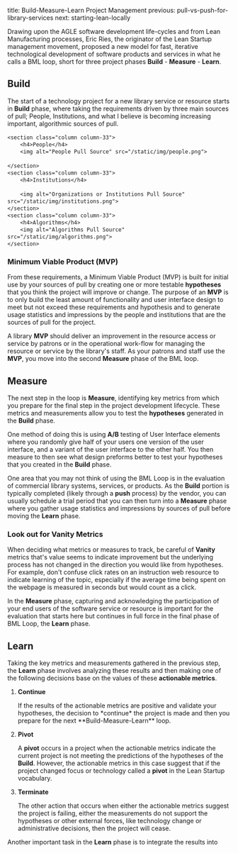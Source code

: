 title: Build-Measure-Learn Project Management
previous: pull-vs-push-for-library-services
next: starting-lean-locally

Drawing upon the AGLE software development life-cycles and from Lean Manufacturing 
processes, Eric Ries, the originator of the Lean Startup management movement, proposed a new model 
for fast, iterative technological development of software products and services in
what he calls a BML loop, short for three project phases 
**Build** - **Measure** - **Learn**. 

## Build
The start of a technology project for a new library service or resource starts in 
**Build** phase, where taking the requirements driven by three 
main sources of pull; People, Institutions, and what I believe is becoming 
increasing important, algorithmic sources of pull. 

<div class="row">
 
    <section class="column column-33">
        <h4>People</h4>
        <img alt="People Pull Source" src="/static/img/people.png">

    </section>
    <section class="column column-33">
        <h4>Institutions</h4>

        <img alt="Organizations or Institutions Pull Source" src="/static/img/institutions.png">
    </section>
    <section class="column column-33">
        <h4>Algorithms</h4>
        <img alt="Algorithms Pull Source" src="/static/img/algorithms.png">
    </section>
</div>

### Minimum Viable Product (MVP)
From these requirements,  a 
Minimum Viable Product (MVP) is built for initial use by your sources of pull by 
creating one or more testable **hypotheses** that you think the project will improve or change. 
The purpose
of an **MVP** is to only build the least amount of functionality and user interface design
to meet but not exceed these requirements and hypothesis and to generate usage statistics and impressions
by the people and institutions that are the sources of pull for the project.

A library **MVP** should deliver an improvement in the resource access or service
by patrons or in the operational work-flow for managing the
resource or service by the library's staff. As your patrons and staff use the **MVP**,
you move into the second **Measure** phase of the BML loop.


## Measure
The next step in the loop is **Measure**, identifying key metrics 
from which you prepare for the final step in the project development lifecycle.
These metrics and measurements allow you to test the **hypotheses** generated in the **Build** phase.

One method of doing this is using **A/B** testing of User Interface elements where you 
randomly give half of your users one version of the user interface, and a variant of the user interface
to the other half. You then measure to then see what design preforms better to test your 
hypotheses that you created in the **Build** phase.

One area that you may not think of using the BML Loop is in the evaluation of commercial
library systems, services, or products. As the **Build** portion is typically completed (likely through
a **push** process) by the vendor, you can usually schedule a trial period that you can then turn into
a **Measure** phase where you gather usage statistics and impressions by sources of pull
before moving the **Learn** phase.

### Look out for Vanity Metrics
When deciding what metrics or measures to track, be careful of **Vanity** metrics
that's value seems to indicate improvement but the underlying process has not changed
in the direction you would like from hypotheses. For example, don't confuse click rates
on an instruction web resource to indicate learning of the topic, especially if the average
time being spent on the webpage is measured in seconds but would count as a click.


In the **Measure** phase, capturing and acknowledging the participation of your
end users of the software service or resource is important for the evaluation
that starts here but continues in full force in the final phase of BML Loop, the
**Learn** phase.

## Learn
Taking the key metrics and measurements gathered in the previous step, 
the **Learn** phase involves analyzing these results and then making one of the
following decisions base on the values of these **actionable metrics**.

<ol>
    <li><strong><i class="fa fa-check-square"></i> Continue</strong><br>
        <p>If the results of the actionable metrics are positive and validate your
           hypotheses, the 
           decision to *continue* the project is made and then you prepare for 
           the next **Build-Measure-Learn** loop.</p>
    </li>
    <li><strong><i class="fa fa-share"></i> Pivot</strong>
        <p>A <strong>pivot</strong> occurs in a project when the actionable metrics
            indicate the current project is not meeting the predictions of the
            hypotheses of the <strong>Build</strong>. However, the actionable metrics
            in this case suggest that if the project changed focus or technology called
            a <strong>pivot</strong> in the Lean Startup vocabulary.
        </p>
    </li>
    <li><strong><i class="fa fa-ban text-danger"></i> Terminate</strong>
        <p>The other action that occurs when either the actionable metrics suggest
            the project is failing, either the measurements do not support the
            hypotheses or other external forces, like technology change or administrative
            decisions, then the project will cease. 
        </p>
    </li>
</ol>
</ol>

Another important task in the **Learn** phase is to integrate the results into 
